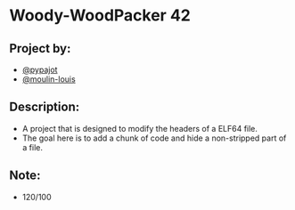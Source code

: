 # Woody-WoodPacker 42
## Project by:
- [@pypajot](https://github.com/pypajot)
- [@moulin-louis](https://github.com/moulin-louis)
## Description:
- A project that is designed to modify the headers of a ELF64 file.
- The goal here is to add a chunk of code and hide a non-stripped part of a file.
## Note:
- 120/100
